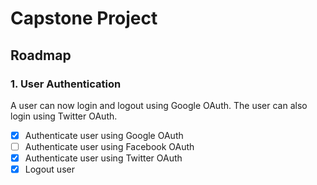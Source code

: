 # Capstone Project

## Roadmap

### 1. User Authentication

A user can now login and logout using Google OAuth. The user can also login using Twitter OAuth.

-   [x] Authenticate user using Google OAuth
-   [ ] Authenticate user using Facebook OAuth
-   [x] Authenticate user using Twitter OAuth
-   [x] Logout user
